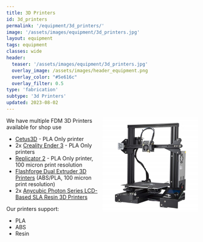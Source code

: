 ```yaml
---
title: 3D Printers
id: 3d_printers
permalink: '/equipment/3d_printers/'
image: '/assets/images/equipment/3d_printers.jpg'
layout: equipment
tags: equipment
classes: wide
header:
  teaser: '/assets/images/equipment/3d_printers.jpg'
  overlay_image: /assets/images/header_equipment.png
  overlay_color: "#5e616c"
  overlay_filter: 0.5
type: 'fabrication'
subtype: '3d Printers'
updated: 2023-08-02
---
```

<img align="right" width="250" height="250" src="/assets/images/equipment/3d_printers.jpg">

We have multiple FDM 3D Printers available for shop use

- [Cetus3D](https://www.cetus3d.com/) - PLA Only printer
- 2x [Creality Ender 3](https://www.creality.com/products/ender-3-3d-printer) - PLA Only printers
- [Replicator 2](https://www.makerbot.com/) - PLA Only printer, 100 micron print resolution
- [Flashforge Dual Extruder 3D Printers](https://store.flashforge.com/) (ABS/PLA, 100 micron print resolution)
- 2x [Anycubic Photon Series LCD-Based SLA Resin 3D Printers](https://www.anycubic.com/collections/anycubic-photon-3d-printers/products/anycubic-photon-3d-printer)

Our printers support:
- PLA
- ABS
- Resin